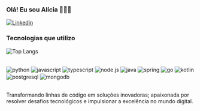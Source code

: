 ### Olá! Eu sou Alícia 👩🏻‍💻
[![Linkedin](	https://img.shields.io/badge/LinkedIn-0077B5?style=for-the-badge&logo=linkedin&logoColor=white)](https://www.linkedin.com/in/alicia-alexia-554a2a1b0/)

### Tecnologias que utilizo
![Top Langs](https://github-readme-stats.vercel.app/api/top-langs/?username=alicia-alexia&hide_progress=true)
<div style="display: inline_block"></br>
<img align="center" alt="python "src="https://img.shields.io/badge/Python-14354C?style=for-the-badge&logo=python&logoColor=white" />
<img align="center" alt="javascript "src="https://img.shields.io/badge/JavaScript-F7DF1E?style=for-the-badge&logo=javascript&logoColor=black"/>
<img align="center" alt="typescript "src="https://img.shields.io/badge/TypeScript-007ACC?style=for-the-badge&logo=typescript&logoColor=white"/>
<img align="center" alt="node.js "src="https://img.shields.io/badge/Node.js-43853D?style=for-the-badge&logo=node.js&logoColor=white"/>
<img align="center" alt="java "src="https://img.shields.io/badge/Java-ED8B00?style=for-the-badge&logo=openjdk&logoColor=whit"/>
<img align="center" alt="spring "src="https://img.shields.io/badge/Spring-6DB33F?style=for-the-badge&logo=spring&logoColor=whit"/>
<img align="center" alt="go "src="https://img.shields.io/badge/Go-00ADD8?style=for-the-badge&logo=go&logoColor=white"/>
<img align="center" alt="kotlin "src="https://img.shields.io/badge/Kotlin-0095D5?&style=for-the-badge&logo=kotlin&logoColor=white"/>
<img align="center" alt="postgresql "src="https://img.shields.io/badge/PostgreSQL-316192?style=for-the-badge&logo=postgresql&logoColor=white"/>
<img align="center" alt="mongodb "src="https://img.shields.io/badge/MongoDB-4EA94B?style=for-the-badge&logo=mongodb&logoColor=whitehttps://img.shields.io/badge/MongoDB-4EA94B?style=for-the-badge&logo=mongodb&logoColor=white"/>

</div><br/>

Transformando linhas de código em soluções inovadoras; apaixonada por resolver desafios tecnológicos e impulsionar a excelência no mundo digital.
